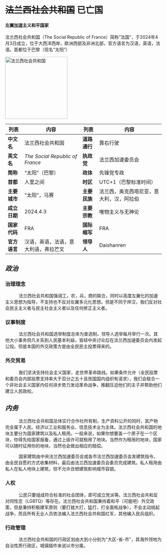 # ~~法兰西社会共和国~~ 已亡国<!-- {docsify-ignore-all} -->
#### 左翼加速主义和平国家
   法兰西社会共和国（The Social Republic of France）简称“法国”，于2024年4月3日成立，位于大西洋西岸，欧洲西部及非洲北部，官方语言为汉语，英语，法语。首都位于巴黎（现名“太阳”）

   <img src="https://img-cdn.yvmou.cn/pigo/202412161817155.webp" class="align-left" width="" height="200" alt="法兰西社会共和国" />


| 列表         | 内容                                 | 列表         | 内容                                     |
| ------------ | ------------------------------------ | ------------ | ---------------------------------------- |
| **中文名**   | 法兰西社会共和国                     | **道路通行** | 靠右行驶                                 |
| **英文名**   | *The Social Republic of France*      | **执政党**   | 法兰西加速委员会                         |
| **简称**     | “太阳”（巴黎）                       | **政体**     | 先锋党专政                               |
| **首都**     | 人里之间                             | **时区**     | UTC+1（巴黎标准时间）                    |
| **主要城市** | “太阳”，马赛                         | **主要民族** | 法兰西，奥克西塔尼亚，意大利，汉，阿拉伯 |
| **成立日期** | 2024.4.3                             | **主要宗教** | 唯物主义与无神论                         |
| **国家代码** | FRA                                  | **国际缩写** | FRA                                      |
| **官方语言** | 汉语，英语，法语，意大利语，弗拉芒文 | **领导人**   | Daishanren                               |



## *政治*

### 治理理念

   <p>&nbsp;&nbsp;&nbsp;&nbsp;&nbsp;&nbsp;&nbsp;&nbsp;&nbsp;&nbsp;&nbsp;法兰西社会共和国强调工，农，兵，商的联合，同时以高度左翼化的加速主义思想为指导，不支持也不反对左翼多元化思想。但是不同于烨汉，我们反对社会民主主义者与民主社会主义者以及任何修正主义者。</p>



### 议事制度
<p>&nbsp;&nbsp;&nbsp;&nbsp;&nbsp;&nbsp;&nbsp;&nbsp;&nbsp;&nbsp;&nbsp;法兰西社会共和国选举制度总体为普选制，领导人选举每月举行一次。其他大小事务但凡关系到人民基本利益，皆经中央讨论后在法兰西加速委员会内发起公投。但是本国的外交政策方是由全民民主投票得来的。</p>

### 外交贸易  
  <p>&nbsp;&nbsp;&nbsp;&nbsp;&nbsp;&nbsp;&nbsp;&nbsp;&nbsp;&nbsp;&nbsp;我们坚决支持社会主义国家，走世界革命路线。如果条件允许（全民投票和委员会内部投票支持率大于百分之五十且改国国内组织有请求），我们会联合一个非社会主义国家内任何进步势力发动革命战争，推翻压迫他们的主子并帮助他们建立人民政权。</p>

## ***内务*** 
<p>&nbsp;&nbsp;&nbsp;&nbsp;&nbsp;&nbsp;&nbsp;&nbsp;&nbsp;&nbsp;&nbsp;法兰西社会共和国总体实行合作社所有制，生产资料公开的同时，其产物完全属于人民。经济以工业和服务业、信息技术业为主体。法兰西社会共和国的地块主要分为国家建筑以及私人租用。一般来说，如果你想要盖一个房子在一个区块，你得先给国家报备，通过上级许可就租用了地块。当然作为租用的地块，国家可以随时征用你的地块，当然也会做出相应的赔偿。</p>

  <p>&nbsp;&nbsp;&nbsp;&nbsp;&nbsp;&nbsp;&nbsp;&nbsp;&nbsp;&nbsp;&nbsp;国家建筑由中央法兰西加速委员会或各市法兰西加速委员会发建筑指令，由全民自愿的方式收集材料，最后由法兰西加速委员会委员完成建筑。私人租用由私人在私人地块上建筑，但不允许丑陋建筑影响城市容貌。</p>

### 人权
<p>&nbsp;&nbsp;&nbsp;&nbsp;&nbsp;&nbsp;&nbsp;&nbsp;&nbsp;&nbsp;&nbsp;公民只要组成符合标准的社会团体，即可成立党派等。法兰西社会共和反对同性恋（LGBTQ）等存在。法兰西社会共和国秉持着和平（可能吧）外交政策，但是秉持积极建军原则（要打就大打，猛打，打全面核战争），不会主动挑起战争，而且所有无业人员依法编入法兰西社会共和国红军，其他编入民兵组织。</p>

### 行政管理
<p>&nbsp;&nbsp;&nbsp;&nbsp;&nbsp;&nbsp;&nbsp;&nbsp;&nbsp;&nbsp;&nbsp;法兰西社会共和国的行政区划由大到小分别为"大区-省-市"，其海外领地为自治性质行政区，城镇插件来说以市分属。</p>